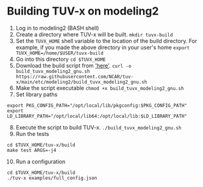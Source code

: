 # Building TUV-x on modeling2

1. Log in to modeling2 (BASH shell)
1. Create a directory where TUV-x will be built.
    `mkdir tuvx-build`
1. Set the `TUVX_HOME` shell variable to the location of the build directory. 
    For example, if you made the above directory in your user's home `export TUVX_HOME=/home/$USER/tuvx-build`
1. Go into this directory `cd $TUVX_HOME`
1. Download the build script from ['here'](https://github.com/NCAR/tuv-x/blob/main/etc/modeling2/build_tuvx_modeling2_gnu.sh). 
  `curl -o build_tuvx_modeling2_gnu.sh https://raw.githubusercontent.com/NCAR/tuv-x/main/etc/modeling2/build_tuvx_modeling2_gnu.sh`
1. Make the script executable `chmod +x build_tuvx_modeling2_gnu.sh`
1. Set library paths
```
export PKG_CONFIG_PATH="/opt/local/lib/pkgconfig:$PKG_CONFIG_PATH"
export LD_LIBRARY_PATH="/opt/local/lib64:/opt/local/lib:$LD_LIBRARY_PATH"
```
8. Execute the script to build TUV-x. `./build_tuvx_modeling2_gnu.sh`
1. Run the tests
```
cd $TUVX_HOME/tuv-x/build
make test ARGS=-j4
```
10. Run a configuration
```
cd $TUVX_HOME/tuv-x/build
./tuv-x examples/full_config.json
```

